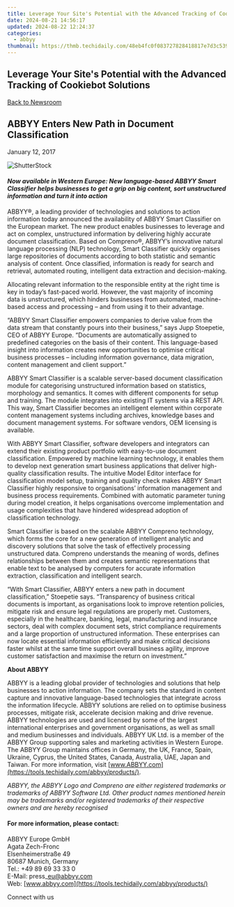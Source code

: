 ```yaml
---
title: Leverage Your Site's Potential with the Advanced Tracking of Cookiebot Solutions
date: 2024-08-21 14:56:17
updated: 2024-08-22 12:24:37
categories:
  - abbyy
thumbnail: https://thmb.techidaily.com/48eb4fc0f083727828418817e7d3c53949a229ffb44504b07d25f967a878becd.png
---
```


## Leverage Your Site's Potential with the Advanced Tracking of Cookiebot Solutions

[Back to Newsroom](https://tools.techidaily.com/abbyy/products/)

## ABBYY Enters New Path in Document Classification

January 12, 2017

![ShutterStock](https://content.abbyy.com/-/media/project/abbyy/abbyy/branchtemplates/shutterstock_1272462163_1296-x-729.jpg?h=729&iar=0&w=1296)

#### _Now available in Western Europe: New language-based ABBYY Smart Classifier helps businesses to get a grip on big content, sort unstructured information and turn it into action_ 

ABBYY®, a leading provider of technologies and solutions to action information today announced the availability of ABBYY Smart Classifier on the European market. The new product enables businesses to leverage and act on complex, unstructured information by delivering highly accurate document classification. Based on Compreno®, ABBYY’s innovative natural language processing (NLP) technology, Smart Classifier quickly organises large repositories of documents according to both statistic and semantic analysis of content. Once classified, information is ready for search and retrieval, automated routing, intelligent data extraction and decision-making.

Allocating relevant information to the responsible entity at the right time is key in today’s fast-paced world. However, the vast majority of incoming data is unstructured, which hinders businesses from automated, machine-based access and processing – and from using it to their advantage.

“ABBYY Smart Classifier empowers companies to derive value from the data stream that constantly pours into their business,” says Jupp Stoepetie, CEO of ABBYY Europe. “Documents are automatically assigned to predefined categories on the basis of their content. This language-based insight into information creates new opportunities to optimise critical business processes – including information governance, data migration, content management and client support.”

ABBYY Smart Classifier is a scalable server-based document classification module for categorising unstructured information based on statistics, morphology and semantics. It comes with different components for setup and training. The module integrates into existing IT systems via a REST API. This way, Smart Classifier becomes an intelligent element within corporate content management systems including archives, knowledge bases and document management systems. For software vendors, OEM licensing is available.

With ABBYY Smart Classifier, software developers and integrators can extend their existing product portfolio with easy-to-use document classification. Empowered by machine learning technology, it enables them to develop next generation smart business applications that deliver high-quality classification results. The intuitive Model Editor interface for classification model setup, training and quality check makes ABBYY Smart Classifier highly responsive to organisations’ information management and business process requirements. Combined with automatic parameter tuning during model creation, it helps organisations overcome implementation and usage complexities that have hindered widespread adoption of classification technology.

Smart Classifier is based on the scalable ABBYY Compreno technology, which forms the core for a new generation of intelligent analytic and discovery solutions that solve the task of effectively processing unstructured data. Compreno understands the meaning of words, defines relationships between them and creates semantic representations that enable text to be analysed by computers for accurate information extraction, classification and intelligent search.

“With Smart Classifier, ABBYY enters a new path in document classification,” Stoepetie says. “Transparency of business critical documents is important, as organisations look to improve retention policies, mitigate risk and ensure legal regulations are properly met. Customers, especially in the healthcare, banking, legal, manufacturing and insurance sectors, deal with complex document sets, strict compliance requirements and a large proportion of unstructured information. These enterprises can now locate essential information efficiently and make critical decisions faster whilst at the same time support overall business agility, improve customer satisfaction and maximise the return on investment.”  
  
**About ABBYY**

ABBYY is a leading global provider of technologies and solutions that help businesses to action information. The company sets the standard in content capture and innovative language-based technologies that integrate across the information lifecycle. ABBYY solutions are relied on to optimise business processes, mitigate risk, accelerate decision making and drive revenue. ABBYY technologies are used and licensed by some of the largest international enterprises and government organisations, as well as small and medium businesses and individuals. ABBYY UK Ltd. is a member of the ABBYY Group supporting sales and marketing activities in Western Europe. The ABBYY Group maintains offices in Germany, the UK, France, Spain, Ukraine, Cyprus, the United States, Canada, Australia, UAE, Japan and Taiwan. For more information, visit [www.ABBYY.com](https://tools.techidaily.com/abbyy/products/).

_ABBYY, the ABBYY Logo and Compreno are either registered trademarks or trademarks of ABBYY Software Ltd. Other product names mentioned herein may be trademarks and/or registered trademarks of their respective owners and are hereby recognised_ 
  
#### For more information, please contact:

ABBYY Europe GmbH  
Agata Zech-Fronc  
Elsenheimerstraße 49   
80687 Munich, Germany   
Tel.: +49 89 69 33 33 0  
E-Mail: press\_eu@abbyy.com  
Web: [www.abbyy.com](https://tools.techidaily.com/abbyy/products/)

  
Connect with us

<ins class="adsbygoogle"
     style="display:block"
     data-ad-format="autorelaxed"
     data-ad-client="ca-pub-7571918770474297"
     data-ad-slot="1223367746"></ins>



<ins class="adsbygoogle"
     style="display:block"
     data-ad-client="ca-pub-7571918770474297"
     data-ad-slot="8358498916"
     data-ad-format="auto"
     data-full-width-responsive="true"></ins>

